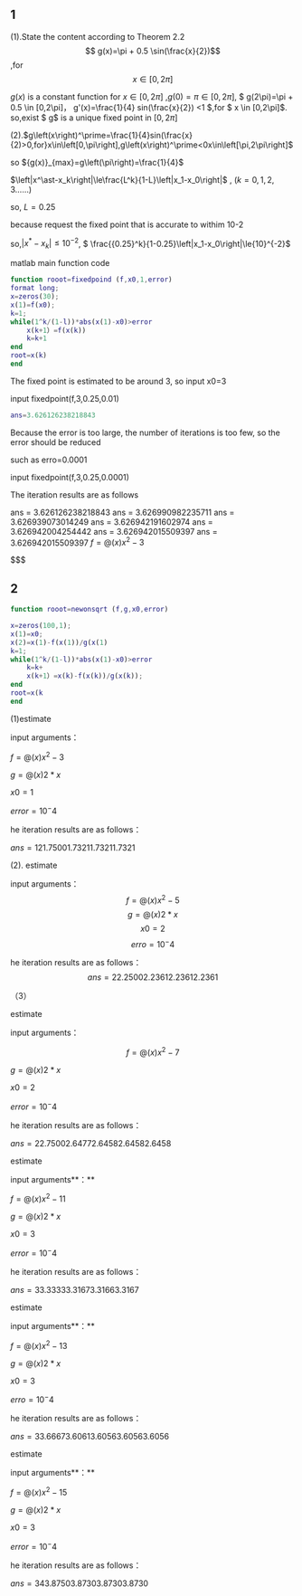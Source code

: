 ## 1
(1).State the content according to Theorem 2.2
$$ g(x)=\pi + 0.5 \sin(\frac{x}{2})$$,for  $$ x \in [0,2\pi]$$

$g(x)$  is a constant function for $x \in [0,2\pi]$ ,$g(0)=\pi \in [0,2\pi]$,  $ g(2\pi)=\pi + 0.5 \in [0,2\pi]$，$ g'(x)=\frac{1}{4} sin(\frac{x}{2}) <1 $,for $ x \in [0,2\pi]$.
so,exist $ g$ is a unique fixed point in $[0,2\pi]$

(2).$g\left(x\right)^\prime=\frac{1}{4}sin(\frac{x}{2)>0,for}x\in\left[0,\pi\right],g\left(x\right)^\prime<0x\in\left[\pi,2\pi\right]$

so ${g(x)}_{max}=g\left(\pi\right)=\frac{1}{4}$

$\left|x^\ast-x_k\right|\le\frac{L^k}{1-L}\left|x_1-x_0\right|$ , $(k=0,1,2,3……)$

so, $L=0.25$

because request the fixed point that is accurate to withim 10-2

so,$\left|x^\ast-x_k\right|\le{10}^{-2}$,  $ \frac{{0.25}^k}{1-0.25}\left|x_1-x_0\right|\le{10}^{-2}$

matlab main function code 

``` matlab
function rooot=fixedpoind (f,x0,1,error)
format long;
x=zeros(30);
x(1)=f(x0);
k=1;
while(1^k/(1-l))*abs(x(1)-x0)>error
	x(k+1）=f(x(k))
	k=k+1
end
root=x(k)
end
```

The fixed point is estimated to be around 3, so input x0=3

input fixedpoint(f,3,0.25,0.01)

```matlab
ans=3.626126238218843
```

Because the error is too large, the number of iterations is too few, so the error should be reduced

such as erro=0.0001

input fixedpoint(f,3,0.25,0.0001)

The iteration results are as follows



ans =
  3.626126238218843
ans =
  3.626990982235711
ans =
  3.626939073014249
ans =
  3.626942191602974
ans =
  3.626942004254442
ans =
  3.626942015509397
ans =
  3.626942015509397
$f=@(x) x^2-3$

$$$

## 2

```matlab
function rooot=newonsqrt (f,g,x0,error)

x=zeros(100,1);
x(1)=x0;
x(2)=x(1)-f(x(1))/g(x(1)
k=1;
while(1^k/(1-l))*abs(x(1)-x0)>error
	k=k+
	x(k+1）=x(k)-f(x(k))/g(x(k));
end
root=x(k
end
```

(1)estimate                               

input arguments：

$f=@(x) x^2-3$

$g=@(x) 2*x$

$x0=1$

$error=10^-4$

he iteration results are as follows：

$ans =1 2 1.7500 1.7321  1.7321  1.7321$

(2). estimate 

input arguments：
$$
f=@(x) x^2-5
$$
$$
g=@(x) 2*x
$$
$$
x0=2
$$
$$
erro=10^-4
$$

he iteration results are as follows：
$$
ans =2  2.2500  2.2361  2.2361  2.2361
$$

（3）

estimate 

input arguments：

$$f=@(x) x^2-7$$

$g=@(x) 2*x$

$x0=2$

$error=10^-4$

he iteration results are as follows：

$ans = 2  2.7500  2.6477  2.6458  2.6458  2.6458$

estimate 

input arguments**：**

$f=@(x) x^2-11$

$g=@(x) 2*x$

$x0=3$

$error=10^-4$

he iteration results are as follows：

$ans = 3  3.3333  3.3167  3.3166   3.3167$

estimate 

input arguments**：**

$f=@(x) x^2-13$

$g=@(x) 2*x$

$x0=3$

$erro=10^-4$

he iteration results are as follows：

$ans =3  3.6667  3.6061  3.6056  3.6056  3.6056$

estimate 

input arguments**：**

$f=@(x) x^2-15$

$g=@(x) 2*x$

$x0=3$

$error=10^-4$

he iteration results are as follows：

$ans =3   4  3.8750  3.8730  3.8730  3.8730$
